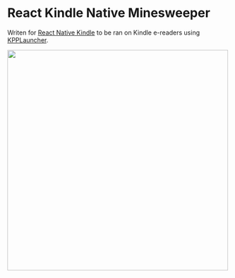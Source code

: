 # React Kindle Native Minesweeper
Writen for [React Native Kindle](https://github.com/Lukas1h/react-native-kindle) to be ran on Kindle e-readers using [KPPLauncher](https://github.com/Lukas1h/KPPLauncher).

<img src="https://github.com/Lukas1h/react-native-kindle-minesweeper/assets/53445584/81a441cb-fd11-4d63-953c-b249865bdde5" height="500">
